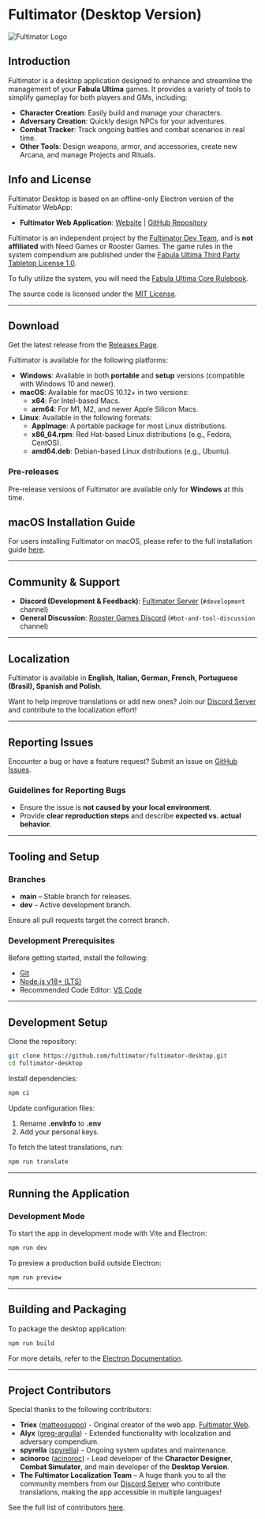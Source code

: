 # Fultimator (Desktop Version)

![Fultimator Logo](https://github.com/fultimator/fultimator-desktop/blob/main/public/fultimatorlogo.webp)

## Introduction

Fultimator is a desktop application designed to enhance and streamline the management of your **Fabula Ultima** games. It provides a variety of tools to simplify gameplay for both players and GMs, including:

- **Character Creation**: Easily build and manage your characters.
- **Adversary Creation**: Quickly design NPCs for your adventures.
- **Combat Tracker**: Track ongoing battles and combat scenarios in real time.
- **Other Tools**: Design weapons, armor, and accessories, create new Arcana, and manage Projects and Rituals.

## Info and License

Fultimator Desktop is based on an offline-only Electron version of the Fultimator WebApp:
- **Fultimator Web Application**: [Website](https://fabula-ultima-helper.web.app/) | [GitHub Repository](https://github.com/fultimator/fultimator)

Fultimator is an independent project by the [Fultimator Dev Team](https://github.com/fultimator), and is **not affiliated** with Need Games or Rooster Games. The game rules in the system compendium are published under the [Fabula Ultima Third Party Tabletop License 1.0](https://need.games/wp-content/uploads/2024/06/Fabula-Ultima-Third-Party-Tabletop-License-1.0.pdf).

To fully utilize the system, you will need the [Fabula Ultima Core Rulebook](https://www.needgames.it/fabula-ultima-en/).

The source code is licensed under the [MIT License](https://github.com/fultimator/fultimator-desktop/blob/main/LICENSE.md).

---

## Download

Get the latest release from the [Releases Page](https://github.com/fultimator/fultimator-desktop/releases).

Fultimator is available for the following platforms:

- **Windows**: Available in both **portable** and **setup** versions (compatible with Windows 10 and newer).
- **macOS**: Available for macOS 10.12+ in two versions:
  - **x64**: For Intel-based Macs.
  - **arm64**: For M1, M2, and newer Apple Silicon Macs.
- **Linux**: Available in the following formats:
  - **AppImage**: A portable package for most Linux distributions.
  - **x86_64.rpm**: Red Hat-based Linux distributions (e.g., Fedora, CentOS).
  - **amd64.deb**: Debian-based Linux distributions (e.g., Ubuntu).

### Pre-releases
Pre-release versions of Fultimator are available only for **Windows** at this time.

## macOS Installation Guide

For users installing Fultimator on macOS, please refer to the full installation guide [here](https://github.com/fultimator/fultimator-desktop/blob/main/INSTALLATION_GUIDE_MACOS.md).

---

## Community & Support

- **Discord (Development & Feedback)**: [Fultimator Server](https://discord.gg/9yYc6R93Cd) (`#development` channel)
- **General Discussion**: [Rooster Games Discord](https://discord.gg/G9qGbn2) (`#bot-and-tool-discussion` channel)

---

## Localization

Fultimator is available in **English, Italian, German, French, Portuguese (Brasil), Spanish and Polish**.  

Want to help improve translations or add new ones? Join our [Discord Server](https://discord.gg/9yYc6R93Cd) and contribute to the localization effort!  

---

## Reporting Issues

Encounter a bug or have a feature request? Submit an issue on [GitHub Issues](https://github.com/fultimator/fultimator-desktop/issues).

### Guidelines for Reporting Bugs
- Ensure the issue is **not caused by your local environment**.
- Provide **clear reproduction steps** and describe **expected vs. actual behavior**.

---

## Tooling and Setup

### Branches
- **main** – Stable branch for releases.
- **dev** – Active development branch.

Ensure all pull requests target the correct branch.

### Development Prerequisites
Before getting started, install the following:

- [Git](https://git-scm.com/)
- [Node.js v18+ (LTS)](https://nodejs.org/)
- Recommended Code Editor: [VS Code](https://code.visualstudio.com/)

---

## Development Setup

Clone the repository:

```bash
git clone https://github.com/fultimator/fultimator-desktop.git
cd fultimator-desktop
```

Install dependencies:

```bash
npm ci
```

Update configuration files:

1. Rename **.envInfo** to **.env**  
2. Add your personal keys.


To fetch the latest translations, run:  

```bash
npm run translate
```

---

## Running the Application

### Development Mode

To start the app in development mode with Vite and Electron:

```bash
npm run dev
```

To preview a production build outside Electron:

```bash
npm run preview
```

---

## Building and Packaging

To package the desktop application:

```bash
npm run build
```

For more details, refer to the [Electron Documentation](https://www.electronjs.org/docs).

---

## Project Contributors

Special thanks to the following contributors:

- **Triex** ([matteosuppo](https://github.com/matteosuppo)) - Original creator of the web app. [Fultimator Web](https://github.com/codeclysm/fultimator).  
- **Alyx** ([greg-argulla](https://github.com/greg-argulla)) - Extended functionality with localization and adversary compendium.  
- **spyrella** ([spyrella](https://github.com/spyrella)) - Ongoing system updates and maintenance.  
- **acinoroc** ([acinoroc](https://github.com/acinoroc)) - Lead developer of the **Character Designer**, **Combat Simulator**, and main developer of the **Desktop Version**.  
- **The Fultimator Localization Team** – A huge thank you to all the community members from our [Discord Server](https://discord.gg/9yYc6R93Cd) who contribute translations, making the app accessible in multiple languages!  

See the full list of contributors [here](https://github.com/fultimator/fultimator-desktop/graphs/contributors).
